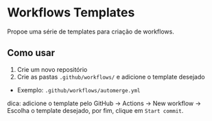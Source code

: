 # Workflows Templates

Propoe uma série de templates para criação de workflows.

## Como usar

1. Crie um novo repositório
2. Crie as pastas `.github/workflows/` e adicione o template desejado
  * Exemplo: `.github/workflows/automerge.yml`

dica: adicione o template pelo GitHub -> Actions -> New workflow -> Escolha o template desejado, por fim, clique em `Start commit`.
